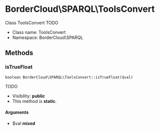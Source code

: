 BorderCloud\SPARQL\ToolsConvert
===============

Class ToolsConvert
TODO




* Class name: ToolsConvert
* Namespace: BorderCloud\SPARQL







Methods
-------


### isTrueFloat

    boolean BorderCloud\SPARQL\ToolsConvert::isTrueFloat($val)

TODO



* Visibility: **public**
* This method is **static**.


#### Arguments
* $val **mixed**


